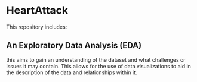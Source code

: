 # HeartAttack

This repository includes:

## An Exploratory Data Analysis (EDA)
this aims to gain an understanding of the dataset and what challenges or issues it may contain. This allows for the use of data visualizations to aid in the description of the data and relationships within it. 
